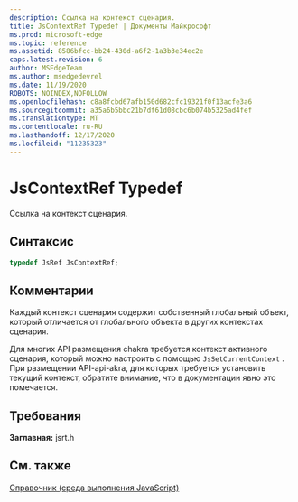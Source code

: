 ```yaml
---
description: Ссылка на контекст сценария.
title: JsContextRef Typedef | Документы Майкрософт
ms.prod: microsoft-edge
ms.topic: reference
ms.assetid: 8586bfcc-bb24-430d-a6f2-1a3b3e34ec2e
caps.latest.revision: 6
author: MSEdgeTeam
ms.author: msedgedevrel
ms.date: 11/19/2020
ROBOTS: NOINDEX,NOFOLLOW
ms.openlocfilehash: c8a8fcbd67afb150d682cfc19321f0f13acfe3a6
ms.sourcegitcommit: a35a6b5bbc21b7df61d08cbc6b074b5325ad4fef
ms.translationtype: MT
ms.contentlocale: ru-RU
ms.lasthandoff: 12/17/2020
ms.locfileid: "11235323"
---
```

# JsContextRef Typedef

Ссылка на контекст сценария.  
  
## Синтаксис  
  
```cpp  
typedef JsRef JsContextRef;  
```  
  
## Комментарии  
 Каждый контекст сценария содержит собственный глобальный объект, который отличается от глобального объекта в других контекстах сценария.  
  
 Для многих API размещения chakra требуется контекст активного сценария, который можно настроить с помощью `JsSetCurrentContext` . При размещении API-api-akra, для которых требуется установить текущий контекст, обратите внимание, что в документации явно это помечается.  
  
## Требования  
 **Заглавная:** jsrt.h  
  
## См. также  
 [Справочник (среда выполнения JavaScript)](../chakra-hosting/reference-javascript-runtime.md)
